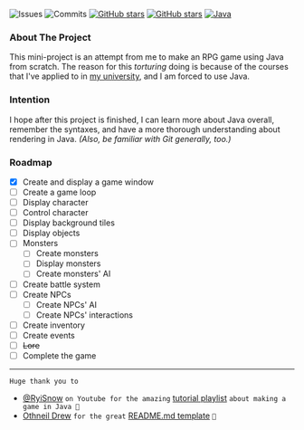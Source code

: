 ![Issues](https://badgen.net/github/issues/manhanbanhcanh/simple-textbased-rpg-game?color=red)
![Commits](https://badgen.net/github/commits/manhanbanhcanh/simple-textbased-rpg-game?color=green)
[![GitHub stars](https://img.shields.io/github/stars/manhanbanhcanh/simple-textbased-rpg-game)](https://github.com/manhanbanhcanh/simple-textbased-rpg-game)
[![GitHub stars](https://img.shields.io/badge/contact-bento-blue)](https://bento.me/ducmanh)
[![Java](https://badgen.net/badge/Java/21.0.7/orange)](https://www.oracle.com/java/)

### About The Project
This mini-project is an attempt from me to make an RPG game using Java from scratch. The reason for this *torturing* doing is because of the courses that I've applied to in [my university](https://www.hanu.vn/), and I am forced to use Java.

### Intention
I hope after this project is finished, I can learn more about Java overall, remember the syntaxes, and have a more thorough understanding about rendering in Java. *(Also, be familiar with Git generally, too.)*

### Roadmap
- [x]  Create and display a game window
- [ ]  Create a game loop
- [ ]  Display character
- [ ]  Control character
- [ ]  Display background tiles
- [ ]  Display objects
- [ ]  Monsters
    - [ ]  Create monsters
    - [ ]  Display monsters
    - [ ]  Create monsters' AI
- [ ]  Create battle system
- [ ]  Create NPCs
    - [ ]  Create NPCs' AI
    - [ ]  Create NPCs' interactions
- [ ]  Create inventory
- [ ]  Create events
- [ ]  ~~Lore~~
- [ ]  Complete the game

---

`Huge thank you to` 
* [@RyiSnow](https://www.youtube.com/@RyiSnow) `on Youtube for the amazing` [tutorial playlist](https://www.youtube.com/playlist?list=PL_QPQmz5C6WUF-pOQDsbsKbaBZqXj4qSq) `about making a game in Java 💓`
* [Othneil Drew](https://github.com/othneildrew) `for the great` [README.md template](https://github.com/othneildrew/Best-README-Template) `💞`
